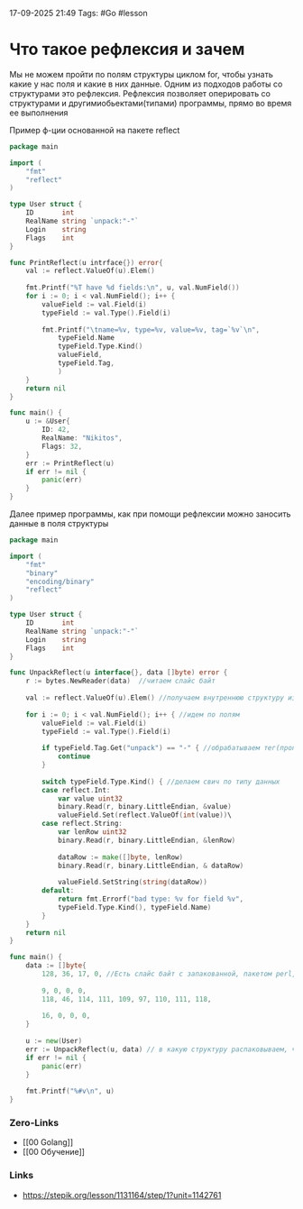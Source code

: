 17-09-2025 21:49
Tags: #Go #lesson 
# Что такое рефлексия и зачем

Мы не можем пройти по полям структуры циклом for, чтобы узнать какие у нас поля и какие  в них данные.
Одним из подходов работы со структурами это рефлексия.
Рефлексия позволяет оперировать со структурами и другимиобьектами(типами) программы, прямо во время ее выполнения

Пример ф-ции основанной на пакете reflect
```Go
package main

import (
	"fmt"
	"reflect"
)

type User struct {
	ID       int
	RealName string `unpack:"-"`
	Login    string
	Flags    int
}

func PrintReflect(u intrface{}) error{
	val := reflect.ValueOf(u).Elem()
	
	fmt.Printf("%T have %d fields:\n", u, val.NumField())
	for i := 0; i < val.NumField(); i++ {
		valueField := val.Field(i)
		typeField := val.Type().Field(i)
		
		fmt.Printf("\tname=%v, type=%v, value=%v, tag=`%v`\n",
			typeField.Name
			typeField.Type.Kind()
			valueField,
			typeField.Tag,
			)
	}
	return nil
}

func main() {
	u := &User{
		ID: 42,
		RealName: "Nikitos",
		Flags: 32,
	}
	err := PrintReflect(u)
	if err != nil {
		panic(err)
	}
}


```


Далее пример программы, как при помощи рефлексии можно заносить данные в поля структуры
```Go
package main

import (
	"fmt"
	"binary"
	"encoding/binary"
	"reflect"
)

type User struct {
	ID       int
	RealName string `unpack:"-"`
	Login    string
	Flags    int
}

func UnpackReflect(u interface{}, data []byte) error {
	r := bytes.NewReader(data)  //читаем слайс байт
	
	val := reflect.ValueOf(u).Elem() //получаем внутреннюю структуру из рефлексии
	
	for i := 0; i < val.NumField(); i++ { //идем по полям
		valueField := val.Field(i)
		typeField := val.Type().Field(i)
		
		if typeField.Tag.Get("unpack") == "-" { //обрабатываем тег(пропустить)
			continue
		}
		
		switch typeField.Type.Kind() { //делаем свич по типу данных
		case reflect.Int:
			var value uint32
			binary.Read(r, binary.LittleEndian, &value)
			valueField.Set(reflect.ValueOf(int(value))\
		case reflect.String:
			var lenRow uint32
			binary.Read(r, binary.LittleEndian, &lenRow)
			
			dataRow := make([]byte, lenRow)
			binary.Read(r, binary.LittleEndian, & dataRow)
			
			valueField.SetString(string(dataRow))
		default:
			return fmt.Errorf("bad type: %v for field %v",
			typeField.Type.Kind(), typeField.Name)
		}	
	}
	return nil
}

func main() {
	data := []byte{
		128, 36, 17, 0, //Есть слайс байт с запакованной, пакетом perl, инфой 
		
		9, 0, 0, 0,
		118, 46, 114, 111, 109, 97, 110, 111, 118,
		
		16, 0, 0, 0, 
	}
	
	u := new(User)
	err := UnpackReflect(u, data) // в какую структуру распаковываем, что распак.
	if err != nil {
		panic(err)
	}
	
	fmt.Printf("%#v\n", u)
}

```


### Zero-Links
- [[00 Golang]]
- [[00 Обучение]]


### Links
- https://stepik.org/lesson/1131164/step/1?unit=1142761

